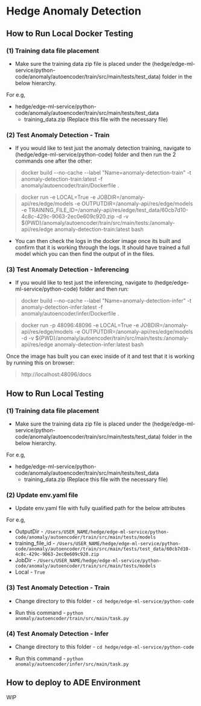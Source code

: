 # Hedge Anomaly Detection

## How to Run Local Docker Testing 


<h3> (1) Training data file placement </h3>

- Make sure the training data zip file is placed under the (hedge/edge-ml-service/python-code/anomaly/autoencoder/train/src/main/tests/test_data) folder in the below hierarchy. 

For e.g, 
  * hedge/edge-ml-service/python-code/anomaly/autoencoder/train/src/main/tests/test_data
    * training_data.zip (Replace this file with the necessary file) 


<h3> (2) Test Anomaly Detection - Train </h3>

- If you would like to test just the anomaly detection training, navigate to (hedge/edge-ml-service/python-code) folder and then run the 2 commands one after the other: 

> docker build --no-cache --label "Name=anomaly-detection-train" -t anomaly-detection-train:latest -f anomaly/autoencoder/train/Dockerfile . 

> docker run -e LOCAL=True -e JOBDIR=/anomaly-api/res/edge/models -e OUTPUTDIR=/anomaly-api/res/edge/models -e TRAINING_FILE_ID=/anomaly-api/res/edge/test_data/60cb7d10-4c8c-429c-9063-2ec0e609c920.zip -d -v ${PWD}/anomaly/autoencoder/train/src/main/tests:/anomaly-api/res/edge anomaly-detection-train:latest bash

- You can then check the logs in the docker image once its built and confirm that it is working through the logs. It should have trained a full model which you can then find the output of in the files. 

<h3> (3) Test Anomaly Detection - Inferencing  </h3>

- If you would like to test just the inferencing, navigate to (hedge/edge-ml-service/python-code) folder and then run: 

> docker build --no-cache  --label "Name=anomaly-detection-infer" -t anomaly-detection-infer:latest -f anomaly/autoencoder/infer/Dockerfile . 

> docker run -p 48096:48096 -e LOCAL=True -e JOBDIR=/anomaly-api/res/edge/models -e OUTPUTDIR=/anomaly-api/res/edge/models -d -v ${PWD}/anomaly/autoencoder/train/src/main/tests:/anomaly-api/res/edge anomaly-detection-infer:latest bash


Once the image has built you can exec inside of it and test that it is working by running this on browser:

> http://localhost:48096/docs



## How to Run Local Testing

<h3> (1) Training data file placement </h3>

- Make sure the training data zip file is placed under the (hedge/edge-ml-service/python-code/anomaly/autoencoder/train/src/main/tests/test_data) folder in the below hierarchy. 

For e.g, 
  * hedge/edge-ml-service/python-code/anomaly/autoencoder/train/src/main/tests/test_data
    * training_data.zip (Replace this file with the necessary file) 


<h3> (2) Update env.yaml file </h3>

- Update env.yaml file with fully qualified path for the below attributes

For e.g, 
  * OutputDir - `/Users/USER_NAME/hedge/edge-ml-service/python-code/anomaly/autoencoder/train/src/main/tests/models`
  * training_file_id - `/Users/USER_NAME/hedge/edge-ml-service/python-code/anomaly/autoencoder/train/src/main/tests/test_data/60cb7d10-4c8c-429c-9063-2ec0e609c920.zip`
  * JobDir - `/Users/USER_NAME/hedge/edge-ml-service/python-code/anomaly/autoencoder/train/src/main/tests/models`
  * Local - `True`


<h3> (3) Test Anomaly Detection - Train </h3>

- Change directory to this folder - `cd hedge/edge-ml-service/python-code`

- Run this command - `python anomaly/autoencoder/train/src/main/task.py` 

<h3> (4) Test Anomaly Detection - Infer </h3>

- Change directory to this folder - `cd hedge/edge-ml-service/python-code`

- Run this command - `python anomaly/autoencoder/infer/src/main/task.py`


## How to deploy to ADE Environment

WIP